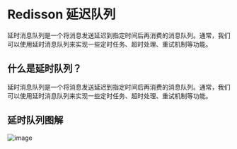 #  Redisson 延迟队列
延时消息队列是一个将消息发送延迟到指定时间后再消费的消息队列。通常，我们可以使用延时消息队列来实现一些定时任务、超时处理、重试机制等功能。
## 什么是延时队列？
延时消息队列是一个将消息发送延迟到指定时间后再消费的消息队列。通常，我们可以使用延时消息队列来实现一些定时任务、超时处理、重试机制等功能。
## 延时队列图解
![image](https://github.com/user-attachments/assets/7d519426-3415-4aad-9be7-00943666d9aa)
